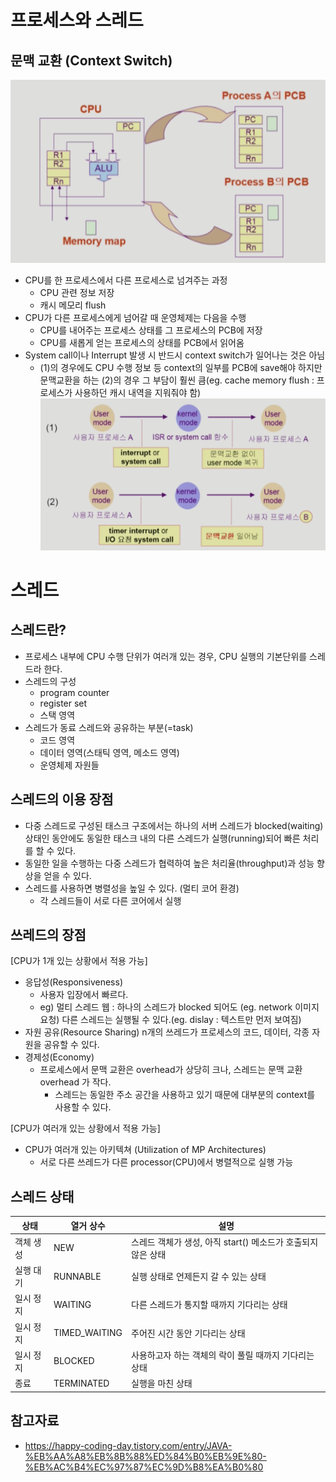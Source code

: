 # 프로세스와 스레드
## 문맥 교환 (Context Switch)
![Alt text](image.png)
- CPU를 한 프로세스에서 다른 프로세스로 넘겨주는 과정
    * CPU 관련 정보 저장
    * 캐시 메모리 flush
- CPU가 다른 프로세스에게 넘어갈 때 운영체제는 다음을 수행
    - CPU를 내어주는 프로세스 상태를 그 프로세스의 PCB에 저장
    - CPU를 새롭게 얻는 프로세스의 상태를 PCB에서 읽어옴
- System call이나 Interrupt 발생 시 반드시 context switch가 일어나는 것은 아님
    - (1)의 경우에도 CPU 수행 정보 등 context의 일부를 PCB에 save해야 하지만 문맥교환을 하는  (2)의 경우 그 부담이 훨씬 큼(eg. cache memory flush : 프로세스가 사용하던 캐시 내역을 지워줘야 함)
    ![Alt text](image-1.png)
# 스레드

## 스레드란?
* 프로세스 내부에 CPU 수행 단위가 여러개 있는 경우, CPU 실행의 기본단위를 스레드라 한다.
* 스레드의 구성
    * program counter
    * register set
    * 스택 영역
* 스레드가 동료 스레드와 공유하는 부분(=task)
    * 코드 영역
    * 데이터 영역(스태틱 영역, 메소드 영역)
    * 운영체제 자원들

## 스레드의 이용 장점
- 다중 스레드로 구성된 태스크 구조에서는 하나의 서버 스레드가 blocked(waiting) 상태인 동안에도 동일한 태스크 내의 다른 스레드가 실행(running)되어 빠른 처리를 할 수 있다.
- 동일한 일을 수행하는 다중 스레드가 협력하여 높은 처리율(throughput)과 성능 향상을 얻을 수 있다.
- 스레드를 사용하면 병렬성을 높일 수 있다. (멀티 코어 환경)
    - 각 스레드들이 서로 다른 코어에서 실행

## 쓰레드의 장점
[CPU가 1개 있는 상황에서 적용 가능]

- 응답성(Responsiveness)
    - 사용자 입장에서 빠르다.
    - eg) 멀티 스레드 웹 : 하나의 스레드가 blocked 되어도 (eg. network 이미지 요청) 다른 스레드는 실행될 수 있다.(eg. dislay : 텍스트만 먼저 보여짐)
- 자원 공유(Resource Sharing)
    n개의 쓰레드가 프로세스의 코드, 데이터, 각종 자원을 공유할 수 있다.
- 경제성(Economy)
    - 프로세스에서 문맥 교환은 overhead가 상당히 크나,  스레드는 문맥 교환 overhead 가 작다.
        - 스레드는 동일한 주소 공간을 사용하고 있기 때문에 대부분의 context를 사용할 수 있다.

[CPU가 여러개 있는 상황에서 적용 가능]
- CPU가 여러개 있는 아키텍쳐 (Utilization of MP Architectures)
    - 서로 다른 쓰레드가 다른 processor(CPU)에서 병렬적으로 실행 가능


## 스레드 상태
| 상태 | 열거 상수 | 설명 |
| ------- | ------- | ------- |
| 객체 생성 | NEW |	스레드 객체가 생성, 아직 start() 메소드가 호출되지 않은 상태 |
| 실행 대기	| RUNNABLE | 실행 상태로 언제든지 갈 수 있는 상태 |
| 일시 정지	| WAITING | 다른 스레드가 통지할 때까지 기다리는 상태 |
| 일시 정지 | TIMED_WAITING | 주어진 시간 동안 기다리는 상태 |
| 일시 정지 | BLOCKED |	사용하고자 하는 객체의 락이 풀릴 때까지 기다리는 상태 |
| 종료 | TERMINATED |실행을 마친 상태 |



## 참고자료
* https://happy-coding-day.tistory.com/entry/JAVA-%EB%AA%A8%EB%8B%88%ED%84%B0%EB%9E%80-%EB%AC%B4%EC%97%87%EC%9D%B8%EA%B0%80

